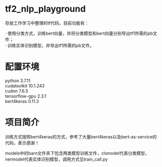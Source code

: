 # tf2_nlp_playground

存放工作学习中整理的tf代码，目前功能有：

· 使用分类方式，训练bert向量，并将分类模型和bert向量分别导出tf1所需的pb文件；    
· 训练实体识别模型，并导出tf1所需的pb文件。

# 配置环境

python 3.7.11  
cudatoolkit 10.1.243   
cudnn 7.6.5  
tensorflow-gpu 2.3.1  
bert4keras 0.11.3

# 项目简介  

训练方式按照bert4keras的方式，参考了大量bert4keras以及bert-as-service的代码，表示感谢！  

models中的barn文件夹下包含两类模型训练文件，clsmodel代表分类模型， nermodel代表实体识别模型，调用方式见train_call.py